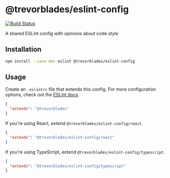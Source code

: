 # @trevorblades/eslint-config

[![Build Status](https://github.com/trevorblades/eslint-config/workflows/Node%20CI/badge.svg)](https://github.com/trevorblades/eslint-config/actions)

A shared ESLint config with opinions about code style

## Installation

```bash
npm install --save-dev eslint @trevorblades/eslint-config
```

## Usage

Create an `.eslintrc` file that extends this config. For more configuration options, check out the [ESLint docs](https://eslint.org/docs/user-guide/configuring).

```json
{
  "extends": "@trevorblades"
}
```

If you're using React, extend `@trevorblades/eslint-config/react`.

```json
{
  "extends": "@trevorblades/eslint-config/react"
}
```

If you're using TypeScript, extend `@trevorblades/eslint-config/typescript`.

```json
{
  "extends": "@trevorblades/eslint-config/typescript"
}
```
